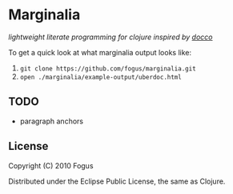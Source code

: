 Marginalia
==========
*lightweight literate programming for clojure inspired by [docco](http://jashkenas.github.com/docco/)*


To get a quick look at what marginalia output looks like:

1. `git clone https://github.com/fogus/marginalia.git`
2. `open ./marginalia/example-output/uberdoc.html`


TODO
----
* paragraph anchors

License
-------

Copyright (C) 2010 Fogus

Distributed under the Eclipse Public License, the same as Clojure.
